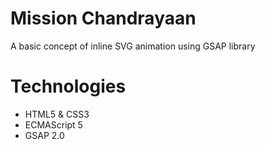 # Mission Chandrayaan
A basic concept of inline SVG animation using GSAP library

# Technologies
- HTML5 & CSS3
- ECMAScript 5
- GSAP 2.0

